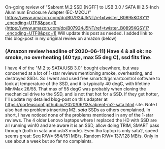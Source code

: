 On-going review of  "Sabrent M.2 SSD [NGFF] to USB 3.0 / SATA III 2.5-Inch Aluminum Enclosure Adapter (EC-M2CU)" [https://www.amazon.com/dp/B07924J5NT/ref=twister_B0895KGSY1?_encoding=UTF8&psc=1](https://www.amazon.com/dp/B07924J5NT/ref=twister_B0895KGSY1?_encoding=UTF8&psc=1)
Will update this post as needed. I added link to this blog-post in my original review on amazon (below)

### (Amazon review headline of 2020-06-11) Have 4 & all ok:  no smoke, no overheating (40 typ, max 55 deg C), ssd fits fine. 
I have 4 of the "M.2 to SATA/USB 3.0" bought elsewhere, but was concerned at a lot of 1-star reviews mentioning smoke, overheating, and destroyed SSDs. So I went and used free smartctl/gsmartcontrol software to look at temperature of the SSD, and it is typically 40 degC, with lifetime Min/Max 26/55. That max of 55 degC was probably when cloning the mechanical drive to the SSD, and is not that hot for a SSD. If they get hotter, I'll update my detailed blog-post on this adapter at https://porteusconf.github.io/2020/06/13/sabrent-m2-sata.html site. Note I also had no problems inserting M2. *sata* SSDs as others complained. In short, I have noticed none of the problems mentioned in any of the 1-star reviews. The 4 older Lenovo laptops where I replaced the HD with SSD are all running win10 and are aware it is an SSD, allow doing TRIM, SMART pass through (both in sata and usb3 mode). Even tho laptop is only sata2, speed seems great: Seq R/W= 554/151 MB/s, Random R/W= 137/128 MB/s.  Only in use about a week but so far no complaints.
